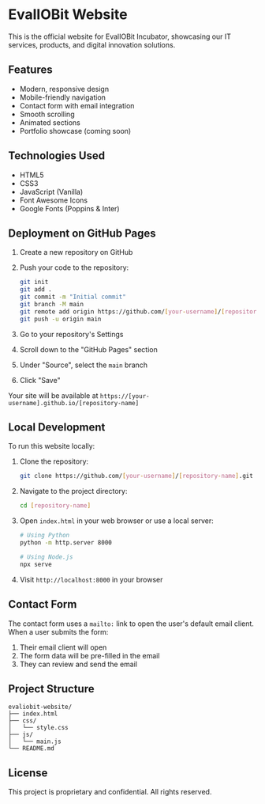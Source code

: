 # EvalIOBit Website

This is the official website for EvalIOBit Incubator, showcasing our IT services, products, and digital innovation solutions.

## Features

- Modern, responsive design
- Mobile-friendly navigation
- Contact form with email integration
- Smooth scrolling
- Animated sections
- Portfolio showcase (coming soon)

## Technologies Used

- HTML5
- CSS3
- JavaScript (Vanilla)
- Font Awesome Icons
- Google Fonts (Poppins & Inter)

## Deployment on GitHub Pages

1. Create a new repository on GitHub
2. Push your code to the repository:
   ```bash
   git init
   git add .
   git commit -m "Initial commit"
   git branch -M main
   git remote add origin https://github.com/[your-username]/[repository-name].git
   git push -u origin main
   ```

3. Go to your repository's Settings
4. Scroll down to the "GitHub Pages" section
5. Under "Source", select the `main` branch
6. Click "Save"

Your site will be available at `https://[your-username].github.io/[repository-name]`

## Local Development

To run this website locally:

1. Clone the repository:
   ```bash
   git clone https://github.com/[your-username]/[repository-name].git
   ```

2. Navigate to the project directory:
   ```bash
   cd [repository-name]
   ```

3. Open `index.html` in your web browser or use a local server:
   ```bash
   # Using Python
   python -m http.server 8000
   
   # Using Node.js
   npx serve
   ```

4. Visit `http://localhost:8000` in your browser

## Contact Form

The contact form uses a `mailto:` link to open the user's default email client. When a user submits the form:
1. Their email client will open
2. The form data will be pre-filled in the email
3. They can review and send the email

## Project Structure

```
evaliobit-website/
├── index.html
├── css/
│   └── style.css
├── js/
│   └── main.js
└── README.md
```

## License

This project is proprietary and confidential. All rights reserved. 